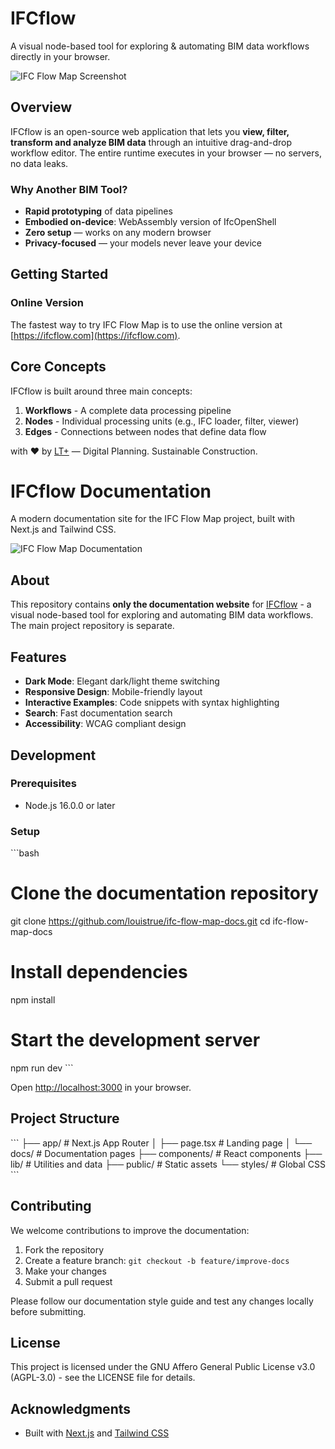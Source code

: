 # IFCflow

A visual node-based tool for exploring & automating BIM data workflows directly in your browser.

![IFC Flow Map Screenshot](https://placeholder.svg?height=400&width=800&text=IFC+Flow+Map+Screenshot)

## Overview

IFCflow is an open-source web application that lets you **view, filter, transform and analyze BIM data** through an intuitive drag-and-drop workflow editor. The entire runtime executes in your browser — no servers, no data leaks.

### Why Another BIM Tool?

* **Rapid prototyping** of data pipelines
* **Embodied on-device**: WebAssembly version of IfcOpenShell
* **Zero setup** — works on any modern browser
* **Privacy-focused** — your models never leave your device

## Getting Started

### Online Version

The fastest way to try IFC Flow Map is to use the online version at [https://ifcflow.com](https://ifcflow.com).

## Core Concepts

IFCflow is built around three main concepts:

1. **Workflows** - A complete data processing pipeline
2. **Nodes** - Individual processing units (e.g., IFC loader, filter, viewer)
3. **Edges** - Connections between nodes that define data flow  

with ❤️ by [LT+](https://www.lt.plus) — Digital Planning. Sustainable Construction.

# IFCflow Documentation

A modern documentation site for the IFC Flow Map project, built with Next.js and Tailwind CSS.

![IFC Flow Map Documentation](https://placeholder.svg?height=300&width=600&text=IFC+Flow+Map+Documentation)

## About

This repository contains **only the documentation website** for [IFCflow](https://github.com/louistrue/ifc-flow) - a visual node-based tool for exploring and automating BIM data workflows. The main project repository is separate.

## Features

- **Dark Mode**: Elegant dark/light theme switching
- **Responsive Design**: Mobile-friendly layout
- **Interactive Examples**: Code snippets with syntax highlighting
- **Search**: Fast documentation search
- **Accessibility**: WCAG compliant design

## Development

### Prerequisites

- Node.js 16.0.0 or later

### Setup

\`\`\`bash
# Clone the documentation repository
git clone https://github.com/louistrue/ifc-flow-map-docs.git
cd ifc-flow-map-docs

# Install dependencies
npm install

# Start the development server
npm run dev
\`\`\`

Open [http://localhost:3000](http://localhost:3000) in your browser.

## Project Structure

\`\`\`
├── app/                # Next.js App Router
│   ├── page.tsx        # Landing page
│   └── docs/           # Documentation pages
├── components/         # React components
├── lib/                # Utilities and data
├── public/             # Static assets
└── styles/             # Global CSS
\`\`\`

## Contributing

We welcome contributions to improve the documentation:

1. Fork the repository
2. Create a feature branch: `git checkout -b feature/improve-docs`
3. Make your changes
4. Submit a pull request

Please follow our documentation style guide and test any changes locally before submitting.

## License

This project is licensed under the GNU Affero General Public License v3.0 (AGPL-3.0) - see the LICENSE file for details.

## Acknowledgments

- Built with [Next.js](https://nextjs.org/) and [Tailwind CSS](https://tailwindcss.com/)

